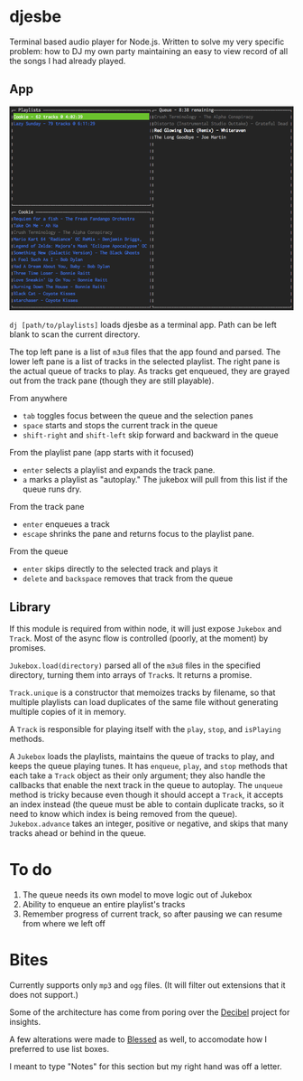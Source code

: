 # djesbe

Terminal based audio player for Node.js. Written to solve my very specific problem: how to DJ my own party maintaining an easy to view record of all the songs I had already played.

## App

![Terminal interface of the app](sample.png)

`dj [path/to/playlists]` loads djesbe as a terminal app. Path can be left blank to scan the current directory.

The top left pane is a list of `m3u8` files that the app found and parsed. The lower left pane is a list of tracks in the selected playlist. The right pane is the actual queue of tracks to play. As tracks get enqueued, they are grayed out from the track pane (though they are still playable).

From anywhere
* `tab` toggles focus between the queue and the selection panes
* `space` starts and stops the current track in the queue
* `shift-right` and `shift-left` skip forward and backward in the queue

From the playlist pane (app starts with it focused)
* `enter` selects a playlist and expands the track pane.
* `a` marks a playlist as "autoplay." The jukebox will pull from this list if the queue runs dry.

From the track pane
* `enter` enqueues a track
* `escape` shrinks the pane and returns focus to the playlist pane.

From the queue
* `enter` skips directly to the selected track and plays it
* `delete` and `backspace` removes that track from the queue

## Library

If this module is required from within node, it will just expose `Jukebox` and `Track`. Most of the async flow is controlled (poorly, at the moment) by promises.

`Jukebox.load(directory)` parsed all of the `m3u8` files in the specified directory, turning them into arrays of `Track`s. It returns a promise.

`Track.unique` is a constructor that memoizes tracks by filename, so that multiple playlists can load duplicates of the same file without generating multiple copies of it in memory.

A `Track` is responsible for playing itself with the `play`, `stop`, and `isPlaying` methods.

A `Jukebox` loads the playlists, maintains the queue of tracks to play, and keeps the queue playing tunes. It has `enqueue`, `play`, and `stop` methods that each take a `Track` object as their only argument; they also handle the callbacks that enable the next track in the queue to autoplay. The `unqueue` method is tricky because even though it should accept a `Track`, it accepts an index instead (the queue must be able to contain duplicate tracks, so it need to know which index is being removed from the queue). `Jukebox.advance` takes an integer, positive or negative, and skips that many tracks ahead or behind in the queue.

# To do

1. The queue needs its own model to move logic out of Jukebox
3. Ability to enqueue an entire playlist's tracks
5. Remember progress of current track, so after pausing we can resume from where we left off

# Bites

Currently supports only `mp3` and `ogg` files. (It will filter out extensions that it does not support.)

Some of the architecture has come from poring over the [Decibel](https://github.com/scttnlsn/decibel) project for insights.

A few alterations were made to [Blessed](https://github.com/chjj/blessed) as well, to accomodate how I preferred to use list boxes.

I meant to type "Notes" for this section but my right hand was off a letter.
